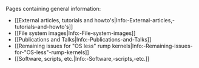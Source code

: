 Pages containing general information:

- [[External articles, tutorials and howto's|Info:-External-articles,-tutorials-and-howto's]]
- [[File system images|Info:-File-system-images]]
- [[Publications and Talks|Info:-Publications-and-Talks]]
- [[Remaining issues for "OS less" rump kernels|Info:-Remaining-issues-for-"OS-less"-rump-kernels]]
- [[Software, scripts, etc.|Info:-Software,-scripts,-etc.]]
